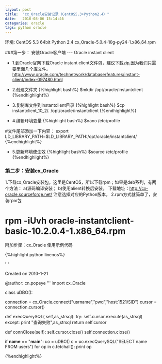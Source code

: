```yaml
---
layout: post
title:  "cx_Oracle安装记录（CentOS5.3+Python2.4）"
date:   2010-08-06 15:14:46
categories: oracle
tags: python oracle
---
```

环境:
CentOS 5.3 64bit
Python 2.4
cx_Oracle-5.0.4-10g-py24-1.x86_64.rpm

###第一步： 安装Oracle客户端 --- Oracle instant client

- 1.到Oracle官网下载Oracle instant client文件包，建议下载zip,因为我们只需要里面几个库文件。
http://www.oracle.com/technetwork/database/features/instant-client/index-097480.html

- 2.创建文件夹
{%highlight bash%}
$mkdir /opt/oracle/instantclient
{%endhighlight%}
- 3.复制库文件到instantclient目录
{%highlight bash%}
$cp instantclient_10_2/*.* /opt/oracle/instantclient
{%endhighlight%}

- 4.编辑环境变量
{%highlight bash%}
$nano /etc/profile

#文件尾部添加一下内容：
export LD_LIBRARY_PATH=$LD_LIBRARY_PATH:/opt/oracle/instantclient/
{%endhighlight%}

- 5.更新环境使生效
{%highlight bash%}
$source /etc/profile
{%endhighlight%}

### 第二步：安装cx_Oracle
1.下载cx_Oracle安装包，这里是CentOS，所以下载rpm；如果是deb系列，有两个方法：
a)源码编译安装；
b)使用alient转换后安装。
下载地址：http://cx-oracle.sourceforge.net/ 注意选择对应的Python版本。
2.rpm方式就简单了，安装rpm包
# rpm -iUvh oracle-instantclient-basic-10.2.0.4-1.x86_64.rpm
附加步骤：cx_Oracle 使用示例代码

{%highlight python linenos%}

'''

Created on 2010-1-21

@author: cn.popeye
'''
import cx_Oracle

class uDBO():

connection = cx_Oracle.connect("usrname","pwd","host:1521/SID")
cursor = connection.cursor()

def execQuerySQL( self,as_strsql):
    try:
        self.cursor.execute(as_strsql)
    except:
        print "查询失败",as_strsql
    return self.cursor

def connClose(self):
    self.cursor.close()
    self.connection.close()


if __name__ == "__main__":
    uo = uDBO()
    c = uo.execQuerySQL("SELECT name FROM users")
    for op in c.fetchall():
    print op

{%endhighlight%}

